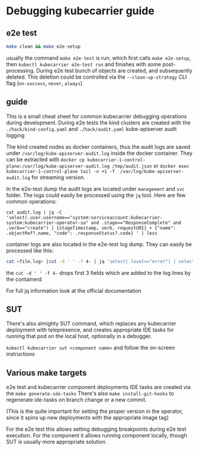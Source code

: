 # Debugging kubecarrier guide

## e2e test

```bash
make clean && make e2e-setup
```

usually the command `make e2e-test` is run, which first calls `make e2e-setup`, then `kubectl kubecarrier e2e-test run` and finishes with some post-processing. During e2e test bunch of objects are created, and subsequently deleted. This deletion could be controlled via the `--clean-up-strategy` CLI flag (`on-success`, `never`, `always`)

## guide

This is a small cheat sheet for common kubecarrier debugging operations during development.
During e2e tests the kind clusters are created with the `./hack/kind-config.yaml` and `./hack/audit.yaml` kube-apiserver audit logging

The kind created nodes as docker containers, thus the audit logs are saved under `/var/log/kube-apiserver-audit.log` inside the docker container.
They can be extracted with `docker cp kubecarrier-1-control-plane:/var/log/kube-apiserver-audit.log /tmp/audit.json` or `docker exec kubecarrier-1-control-plane tail -n +1 -f  /var/log/kube-apiserver-audit.log` for streaming version.

In the e2e-test dump the audit logs are located under `management` and `svc` folder. The logs could easily be processed using the `jq` tool. Here are few common operations:

```shell
cat audit.log | jq -C 'select(.user.username=="system:serviceaccount:kubecarrier-system:kubecarrier-operator-sa" and .stage=="ResponseComplete" and .verb=="create") | {stageTimestamp, verb, requestURI} + {"name": .objectRef?.name, "code": .responseStatus?.code} ' | less
```

container logs are also located in the e2e-test log dump. They can easily be processed like this:

```bash
cat <file.log> |cut -d ' ' -f 4- | jq 'select(.level=="error") | select(.error | contains("has been modified") | not) | "\(.ts | todate), \(.error)"'
```

the `cut -d ' ' -f 4-` drops first 3 fields which are added to the log lines by the containerd


For full jq information look at the official documentation

## SUT

There's also almighty SUT command, which replaces any kubecarrier deployment with telepresence, and creates appropriate IDE tasks for running that pod on the local host, optionally in a debugger.

`kubectl kubecarrier sut <component name>` and follow the on-screen instructions


## Various make targets

e2e test and kubecarrier component deployments IDE tasks are created via the `make generate-ide-tasks` There's also `make install-git-hooks` to regenerate ide-tasks on branch change or a new commit.

(This is the quite important for setting the proper version in the operator, since it spins up new deployments with the appropriate image tag)

For the e2e test this allows setting debugging breakpoints during e2e test execution. For the component it allows running component locally, though SUT is usually more appropriate solution.
